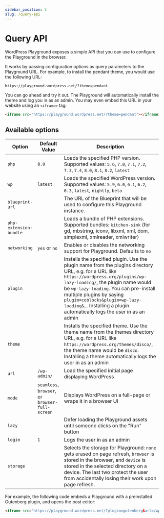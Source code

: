 ```yaml
---
sidebar_position: 5
slug: /query-api
---
```


# Query API

WordPress Playground exposes a simple API that you can use to configure the Playground in the browser.

It works by passing configuration options as query parameters to the Playground URL. For example, to install the pendant theme, you would use the following URL:

```text
https://playground.wordpress.net/?theme=pendant
```

You can go ahead and try it out. The Playground will automatically install the theme and log you in as an admin. You may even embed this URL in your website using an `<iframe>` tag:

```html
<iframe src="https://playground.wordpress.net/?theme=pendant"></iframe>
```

## Available options

| Option                 | Default Value                                   | Description                                                                                                                                                                                                                                                                                                                                                    |
| ---------------------- | ----------------------------------------------- | -------------------------------------------------------------------------------------------------------------------------------------------------------------------------------------------------------------------------------------------------------------------------------------------------------------------------------------------------------------- |
| `php`                  | `8.0`                                           | Loads the specified PHP version. Supported values: `5.6`, `7.0`, `7.1`, `7.2`, `7.3`, `7.4`, `8.0`, `8.1`, `8.2`, `latest`                                                                                                                                                                                                                                     |
| `wp`                   | `latest`                                        | Loads the specified WordPress version. Supported values: `5.9`, `6.0`, `6.1`, `6.2`, `6.3`, `latest`, `nightly`, `beta`                                                                                                                                                                                                                                        |
| `blueprint-url`        |                                                 | The URL of the Blueprint that will be used to configure this Playground instance.                                                                                                                                                                                                                                                                              |
| `php-extension-bundle` |                                                 | Loads a bundle of PHP extensions. Supported bundles: `kitchen-sink` (for gd, mbstring, iconv, libxml, xml, dom, simplexml, xmlreader, xmlwriter)                                                                                                                                                                                                               |
| `networking`           | `yes` or `no`                                   | Enables or disables the networking support for Playground. Defaults to `no`                                                                                                                                                                                                                                                                                    |
| `plugin`               |                                                 | Installs the specified plugin. Use the plugin name from the plugins directory URL, e.g. for a URL like `https://wordpress.org/plugins/wp-lazy-loading/`, the plugin name would be `wp-lazy-loading`. You can pre-install multiple plugins by saying `plugin=coblocks&plugin=wp-lazy-loading&…`. Installing a plugin automatically logs the user in as an admin |
| `theme`                |                                                 | Installs the specified theme. Use the theme name from the themes directory URL, e.g. for a URL like `https://wordpress.org/themes/disco/`, the theme name would be `disco`. Installing a theme automatically logs the user in as an admin                                                                                                                      |
| `url`                  | `/wp-admin/`                                    | Load the specified initial page displaying WordPress                                                                                                                                                                                                                                                                                                           |
| `mode`                 | `seamless`, `browser`, or `browser-full-screen` | Displays WordPress on a full-page or wraps it in a browser UI                                                                                                                                                                                                                                                                                                  |
| `lazy`                 |                                                 | Defer loading the Playground assets until someone clicks on the "Run" button                                                                                                                                                                                                                                                                                   |
| `login`                | `1`                                             | Logs the user in as an admin                                                                                                                                                                                                                                                                                                                                   |
| `storage`              |                                                 | Selects the storage for Playground: `none` gets erased on page refresh, `browser` is stored in the browser, and `device` is stored in the selected directory on a device. The last two protect the user from accidentally losing their work upon page refresh.                                                                                                 |

For example, the following code embeds a Playground with a preinstalled Gutenberg plugin, and opens the post editor:

```html
<iframe src="https://playground.wordpress.net/?plugin=gutenberg&url=/wp-admin/post-new.php&mode=seamless"> </iframe>
```
